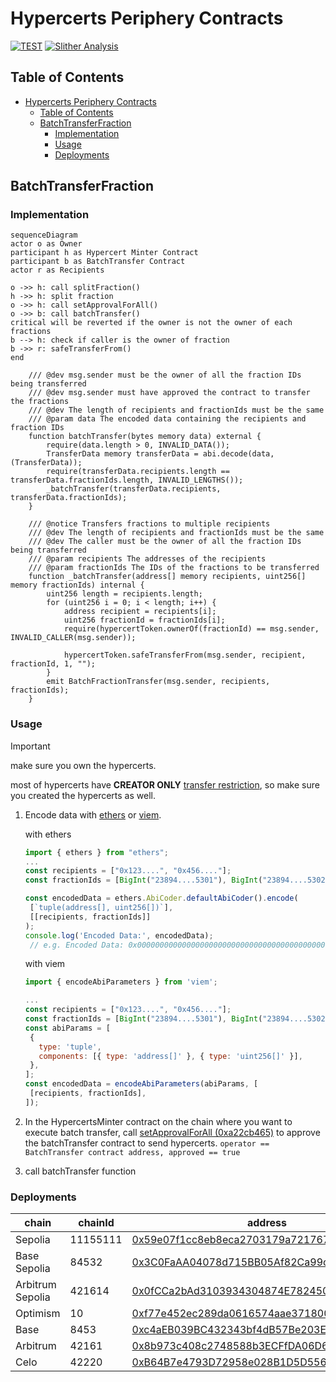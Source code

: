 # Hypercerts Periphery Contracts

[![TEST](https://github.com/hypercerts-org/protocol-periphery/actions/workflows/test.yml/badge.svg)](https://github.com/hypercerts-org/protocol-periphery/actions/workflows/test.yml)
[![Slither Analysis](https://github.com/hypercerts-org/protocol-periphery/actions/workflows/slither.yaml/badge.svg)](https://github.com/hypercerts-org/protocol-periphery/actions/workflows/slither.yaml)

## Table of Contents

- [Hypercerts Periphery Contracts](#hypercerts-periphery-contracts)
	- [Table of Contents](#table-of-contents)
	- [BatchTransferFraction](#batchtransferfraction)
		- [Implementation](#implementation)
		- [Usage](#usage)
		- [Deployments](#deployments)

## BatchTransferFraction

### Implementation

```mermaid
sequenceDiagram
actor o as Owner
participant h as Hypercert Minter Contract
participant b as BatchTransfer Contract
actor r as Recipients

o ->> h: call splitFraction()
h ->> h: split fraction
o ->> h: call setApprovalForAll()
o ->> b: call batchTransfer()
critical will be reverted if the owner is not the owner of each fractions
b --> h: check if caller is the owner of fraction
b ->> r: safeTransferFrom()
end

```

```solidity
    /// @dev msg.sender must be the owner of all the fraction IDs being transferred
    /// @dev msg.sender must have approved the contract to transfer the fractions
    /// @dev The length of recipients and fractionIds must be the same
    /// @param data The encoded data containing the recipients and fraction IDs
    function batchTransfer(bytes memory data) external {
        require(data.length > 0, INVALID_DATA());
        TransferData memory transferData = abi.decode(data, (TransferData));
        require(transferData.recipients.length == transferData.fractionIds.length, INVALID_LENGTHS());
        _batchTransfer(transferData.recipients, transferData.fractionIds);
    }

    /// @notice Transfers fractions to multiple recipients
    /// @dev The length of recipients and fractionIds must be the same
    /// @dev The caller must be the owner of all the fraction IDs being transferred
    /// @param recipients The addresses of the recipients
    /// @param fractionIds The IDs of the fractions to be transferred
    function _batchTransfer(address[] memory recipients, uint256[] memory fractionIds) internal {
        uint256 length = recipients.length;
        for (uint256 i = 0; i < length; i++) {
            address recipient = recipients[i];
            uint256 fractionId = fractionIds[i];
            require(hypercertToken.ownerOf(fractionId) == msg.sender, INVALID_CALLER(msg.sender));

            hypercertToken.safeTransferFrom(msg.sender, recipient, fractionId, 1, "");
        }
        emit BatchFractionTransfer(msg.sender, recipients, fractionIds);
    }
```

### Usage

> [!important]
> make sure you own the hypercerts.
>
> most of hypercerts have **CREATOR ONLY** [transfer restriction](https://github.com/hypercerts-org/hypercerts-protocol/blob/a606868b1f8d0502124428c45a985002170e6fca/contracts/src/protocol/interfaces/IHypercertToken.sol#L9-L19), so make sure you created the hypercerts as well.

1. Encode data with [ethers](https://docs.ethers.org/v5/api/utils/abi/coder) or [viem](https://viem.sh/docs/abi/encodeAbiParameters#encodeabiparameters).

   with ethers

   ```javascript
   import { ethers } from "ethers";
   ...
   const recipients = ["0x123....", "0x456...."];
   const fractionIds = [BigInt("23894....5301"), BigInt("23894....5302")];

   const encodedData = ethers.AbiCoder.defaultAbiCoder().encode(
   	[`tuple(address[], uint256[])`],
   	[[recipients, fractionIds]]
   );
   console.log('Encoded Data:', encodedData);
    // e.g. Encoded Data: 0x000000000000000000000000000000000000000000000000000000000000002000000000000000000000000000000000000000000000000000000000000000400000000000000000000000000000000000000000000000000000000000000080000000000000000000000000000000000000000000000000000000000000000100000000000000000000000006aa005386f53ba7b980c61e0d067cabc7602a620000000000000000000000000000000000000000000000000000000000000001000000000000000000000000000000c000000000000000000000000000000002
   ```

   with viem

   ```javascript
   import { encodeAbiParameters } from 'viem';

   ...
   const recipients = ["0x123....", "0x456...."];
   const fractionIds = [BigInt("23894....5301"), BigInt("23894....5302")];
   const abiParams = [
    {
      type: 'tuple',
      components: [{ type: 'address[]' }, { type: 'uint256[]' }],
    },
   ];
   const encodedData = encodeAbiParameters(abiParams, [
    [recipients, fractionIds],
   ]);
   ```

2. In the HypercertsMinter contract on the chain where you want to execute batch transfer, call [setApprovalForAll (0xa22cb465)](https://optimistic.etherscan.io/address/0x822F17A9A5EeCFd66dBAFf7946a8071C265D1d07#writeProxyContract#F17) to approve the batchTransfer contract to send hypercerts.
   `operator == BatchTransfer contract address, approved == true`

3. call batchTransfer function

### Deployments

| chain            | chainId  | address                                                                                                                          |
| ---------------- | -------- | -------------------------------------------------------------------------------------------------------------------------------- |
| Sepolia          | 11155111 | [0x59e07f1cc8eb8eca2703179a7217673318a0fe47](https://sepolia.etherscan.io/address/0x59e07f1cc8eb8eca2703179a7217673318a0fe47)    |
| Base Sepolia     | 84532    | [0x3C0FaAA04078d715BB05Af82Ca99c41623AeC5Ae](https://sepolia.basescan.org/address/0x3C0FaAA04078d715BB05Af82Ca99c41623AeC5Ae)    |
| Arbitrum Sepolia | 421614   | [0x0fCCa2bAd3103934304874E782450688B7a044B0](https://sepolia.arbiscan.io/address/0x0fCCa2bAd3103934304874E782450688B7a044B0)     |
| Optimism         | 10       | [0xf77e452ec289da0616574aae371800ca4d6315b1](https://optimistic.etherscan.io/address/0xf77e452ec289da0616574aae371800ca4d6315b1) |
| Base             | 8453     | [0xc4aEB039BC432343bf4dB57Be203E0540d385a18](https://basescan.org/address/0xc4aEB039BC432343bf4dB57Be203E0540d385a18)            |
| Arbitrum         | 42161    | [0x8b973c408c2748588b3ECFfDA06D670819FbEb1D](https://arbiscan.io/address/0x8b973c408c2748588b3ECFfDA06D670819FbEb1D)             |
| Celo             | 42220    | [0xB64B7e4793D72958e028B1D5D556888b115c4c3E](https://celoscan.io/address/0xB64B7e4793D72958e028B1D5D556888b115c4c3E)             |
